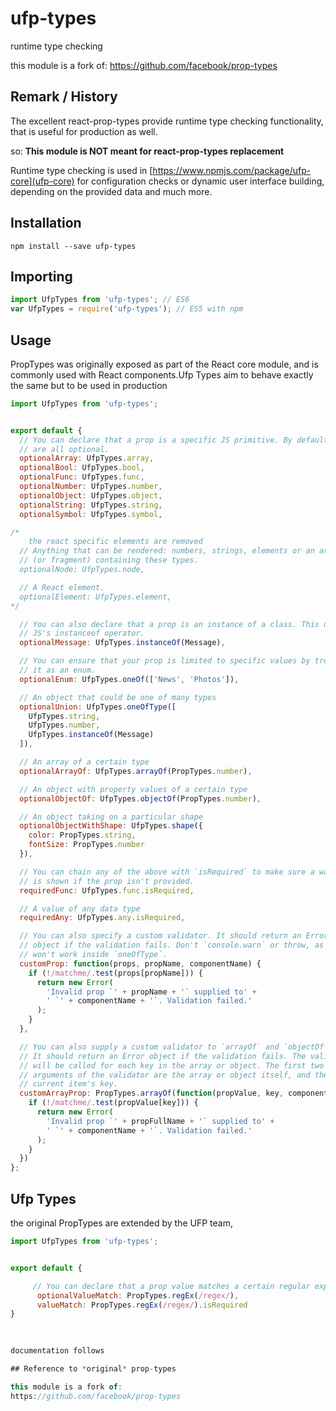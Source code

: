 # ufp-types

runtime type checking

this module is a fork of:
https://github.com/facebook/prop-types

## Remark / History

The excellent react-prop-types provide runtime type checking functionality, that is useful 
for production as well. 

so:
__This module is NOT meant for react-prop-types replacement__

Runtime type checking is used in [https://www.npmjs.com/package/ufp-core](ufp-core) for configuration checks or 
dynamic user interface building, depending on the provided data and much more.

## Installation

```shell
npm install --save ufp-types
```

## Importing

```js
import UfpTypes from 'ufp-types'; // ES6
var UfpTypes = require('ufp-types'); // ES5 with npm
```


## Usage

PropTypes was originally exposed as part of the React core module, and is
commonly used with React components.Ufp Types aim to behave exactly the same
but to be used in production

```js
import UfpTypes from 'ufp-types';


export default {
  // You can declare that a prop is a specific JS primitive. By default, these
  // are all optional.
  optionalArray: UfpTypes.array,
  optionalBool: UfpTypes.bool,
  optionalFunc: UfpTypes.func,
  optionalNumber: UfpTypes.number,
  optionalObject: UfpTypes.object,
  optionalString: UfpTypes.string,
  optionalSymbol: UfpTypes.symbol,

/*
    the react specific elements are removed
  // Anything that can be rendered: numbers, strings, elements or an array
  // (or fragment) containing these types.
  optionalNode: UfpTypes.node,

  // A React element.
  optionalElement: UfpTypes.element,
*/

  // You can also declare that a prop is an instance of a class. This uses
  // JS's instanceof operator.
  optionalMessage: UfpTypes.instanceOf(Message),

  // You can ensure that your prop is limited to specific values by treating
  // it as an enum.
  optionalEnum: UfpTypes.oneOf(['News', 'Photos']),

  // An object that could be one of many types
  optionalUnion: UfpTypes.oneOfType([
    UfpTypes.string,
    UfpTypes.number,
    UfpTypes.instanceOf(Message)
  ]),

  // An array of a certain type
  optionalArrayOf: UfpTypes.arrayOf(PropTypes.number),

  // An object with property values of a certain type
  optionalObjectOf: UfpTypes.objectOf(PropTypes.number),

  // An object taking on a particular shape
  optionalObjectWithShape: UfpTypes.shape({
    color: PropTypes.string,
    fontSize: PropTypes.number
  }),

  // You can chain any of the above with `isRequired` to make sure a warning
  // is shown if the prop isn't provided.
  requiredFunc: UfpTypes.func.isRequired,

  // A value of any data type
  requiredAny: UfpTypes.any.isRequired,

  // You can also specify a custom validator. It should return an Error
  // object if the validation fails. Don't `console.warn` or throw, as this
  // won't work inside `oneOfType`.
  customProp: function(props, propName, componentName) {
    if (!/matchme/.test(props[propName])) {
      return new Error(
        'Invalid prop `' + propName + '` supplied to' +
        ' `' + componentName + '`. Validation failed.'
      );
    }
  },

  // You can also supply a custom validator to `arrayOf` and `objectOf`.
  // It should return an Error object if the validation fails. The validator
  // will be called for each key in the array or object. The first two
  // arguments of the validator are the array or object itself, and the
  // current item's key.
  customArrayProp: PropTypes.arrayOf(function(propValue, key, componentName, location, propFullName) {
    if (!/matchme/.test(propValue[key])) {
      return new Error(
        'Invalid prop `' + propFullName + '` supplied to' +
        ' `' + componentName + '`. Validation failed.'
      );
    }
  })
};
```
    
## Ufp Types 

the original PropTypes are extended by the UFP team,

```js
import UfpTypes from 'ufp-types';


export default {

     // You can declare that a prop value matches a certain regular expression
      optionalValueMatch: PropTypes.regEx(/regex/),
      valueMatch: PropTypes.regEx(/regex/).isRequired
}

    
    
documentation follows

## Reference to *original* prop-types

this module is a fork of:
https://github.com/facebook/prop-types
